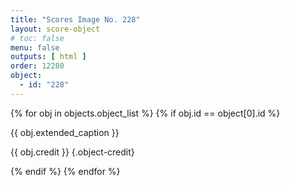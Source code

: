 ```yaml
---
title: "Scores Image No. 228"
layout: score-object
# toc: false
menu: false
outputs: [ html ]
order: 12280
object:
  - id: "228"
---
```


{% for obj in objects.object_list %}
{% if obj.id == object[0].id %}

{{ obj.extended_caption }}

{{ obj.credit }} {.object-credit}

{% endif %}
{% endfor %}
